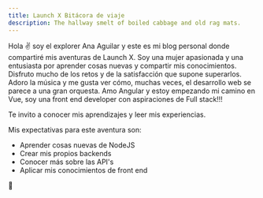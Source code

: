 ```yaml
---
title: Launch X Bitácora de viaje
description: The hallway smelt of boiled cabbage and old rag mats.
---
```


Hola ✌️  soy el explorer Ana Aguilar y este es mi blog personal donde compartiré mis aventuras de Launch X.
Soy una mujer apasionada y una entusiasta por aprender cosas nuevas y compartir mis conocimientos. Disfruto mucho de los retos y de la satisfacción que supone superarlos. Adoro la música y me gusta ver cómo, muchas veces, el desarrollo web se parece a una gran orquesta. Amo Angular y estoy empezando mi camino en Vue, soy una front end developer con aspiraciones de Full stack!!!

Te invito a conocer mis aprendizajes y leer mis experiencias.

Mis expectativas para este aventura son:
 - Aprender cosas nuevas de NodeJS
 - Crear mis propios backends
 - Conocer más sobre las API's
 - Aplicar mis conocimientos de front end


🚀
